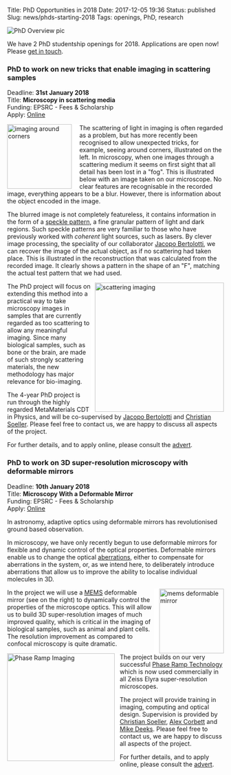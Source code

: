 Title: PhD Opportunities in 2018
Date: 2017-12-05 19:36
Status: published
Slug: news/phds-starting-2018
Tags: openings, PhD, research

<img src="{static}/images/news/PhD-overview-picture.png" alt="PhD Overview pic"/>

We have 2 PhD studentship openings for 2018. Applications are open now! Please [get in touch]({filename}/pages/contact.md).

### PhD to work on new tricks that enable imaging in scattering samples

Deadline: **31st January 2018** <br>
Title: **Microscopy in scattering media** <br>
Funding: EPSRC - Fees & Scholarship <br>
Apply: [Online](http://www.exeter.ac.uk/studying/funding/award/?id=2842)

<img style="float:left; border-right:18px solid white"
src="{static}/images/research/imaging-around-corners.png" width="150"
alt="imaging around corners"> The scattering of light in imaging is often
regarded as a problem, but has more recently been recognised to allow
unexpected tricks, for example, seeing around corners, illustrated on
the left. In microscopy, when one images through a scattering medium it seems on first sight that all
detail has been lost in a "fog".  This is illustrated below with an
image taken on our microscope. No clear features are recognisable in the
recorded image, everything appears to be a blur. However, there is
information about the object encoded in the image.

The blurred image is not completely featureless, it contains
information in the form of a
[speckle pattern](http://en.wikipedia.org/wiki/Speckle_pattern), a
fine granular pattern of light and dark regions. Such speckle patterns are very familiar to those
who have previously worked with _coherent_ light sources, such as
lasers. By clever image processing, the speciality of our collaborator
[Jacopo Bertolotti](http://emps.exeter.ac.uk/physics-astronomy/staff/jb601), we can recover the image of the actual object, as
if no scattering had taken place. This is illustrated in the
reconstruction that was calculated from the recorded image. It clearly
shows a pattern in the shape of an "F", matching the actual test
pattern that we had used.

<img style="float:right; border-left:10px solid white"
src="{static}/images/research/image-scattered-reconstruction-text.png" width="300"
alt="scattering imaging"> The PhD project will focus on extending this
method into a practical way to take microscopy images in samples that
are currently regarded as too scattering to allow any meaningful
imaging. Since many biological samples, such as bone or the brain, are
made of such strongly scattering materials, the new methodology has major
relevance for bio-imaging.

The 4-year PhD project is run through the highly regarded
MetaMaterials CDT in Physics, and will be co-supervised by
[Jacopo Bertolotti](http://emps.exeter.ac.uk/physics-astronomy/staff/jb601)
and
[Christian Soeller](http://emps.exeter.ac.uk/physics-astronomy/staff/cs463). Please
feel free to contact us, we are happy to discuss all aspects of the
project.

For further details, and to apply online, please consult the
[advert](http://www.exeter.ac.uk/studying/funding/award/?id=2842).

### PhD to work on 3D super-resolution microscopy with deformable mirrors

Deadline: **10th January 2018** <br>
Title: **Microscopy With a Deformable Mirror** <br>
Funding: EPSRC - Fees & Scholarship <br>
Apply: [Online](http://www.exeter.ac.uk/studying/funding/award/?id=2958)

In astronomy, adaptive optics
using deformable mirrors has revolutionised ground based observation.

In microscopy, we have only recently begun to use deformable mirrors
for flexible and dynamic control of the optical
properties. Deformable mirrors enable us to change the optical
[aberrations](http://en.wikipedia.org/wiki/Optical_aberration), either
to compensate for aberrations in the system, or, as we intend here, to
deliberately introduce aberrations that allow us to improve the
ability to localise individual molecules in 3D.

<img style="float:right; border-left:12px solid white"
src="{static}/images/research/deformable-mirror.png" width="150"
alt="mems deformable mirror">
In the project we will use a
[MEMS](http://en.wikipedia.org/wiki/Microelectromechanical_systems)
deformable mirror (see on the right)
to dynamically control the properties of the microscope optics. This
will allow us to build 3D super-resolution images of much improved
quality, which is critical in the imaging of biological samples, such
as animal and plant cells. The resolution improvement as compared to
confocal microscopy is quite dramatic.

<img style="float:left; border-right:12px solid white"
src="{static}/images/research/PRILM-3d.png" width="250" alt="Phase Ramp
Imaging">The project builds on our very successful
[Phase Ramp Technology](http://link.springer.com/article/10.1007/s12274-011-0115-z)
which is now used
commercially in all Zeiss Elyra super-resolution microscopes.

The project will provide training in imaging, computing and optical
design. Supervision is provided by
[Christian Soeller](http://emps.exeter.ac.uk/physics-astronomy/staff/cs463),
[Alex Corbett](http://emps.exeter.ac.uk/physics-astronomy/staff/ac734)
and [Mike Deeks](http://biosciences.exeter.ac.uk/staff/index.php?web_id=Michael_Deeks). Please
feel free to contact us, we are happy to discuss all aspects of the
project.


For further details, and to apply online, please consult
the [advert](http://www.exeter.ac.uk/studying/funding/award/?id=2958).

